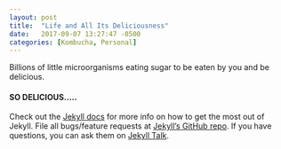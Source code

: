 ```yaml
---
layout: post
title:  "Life and All Its Deliciousness"
date:   2017-09-07 13:27:47 -0500
categories: [Kombucha, Personal]
---
```

Billions of little microorganisms eating sugar to be eaten by you and be delicious.

#### SO DELICIOUS.....

Check out the [Jekyll docs][jekyll-docs] for more info on how to get the most out of Jekyll. File all bugs/feature requests at [Jekyll’s GitHub repo][jekyll-gh]. If you have questions, you can ask them on [Jekyll Talk][jekyll-talk].

[jekyll-docs]: https://jekyllrb.com/docs/home
[jekyll-gh]:   https://github.com/jekyll/jekyll
[jekyll-talk]: https://talk.jekyllrb.com/
